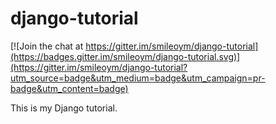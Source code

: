 # django-tutorial

[![Join the chat at https://gitter.im/smileoym/django-tutorial](https://badges.gitter.im/smileoym/django-tutorial.svg)](https://gitter.im/smileoym/django-tutorial?utm_source=badge&utm_medium=badge&utm_campaign=pr-badge&utm_content=badge)

This is my Django tutorial.
